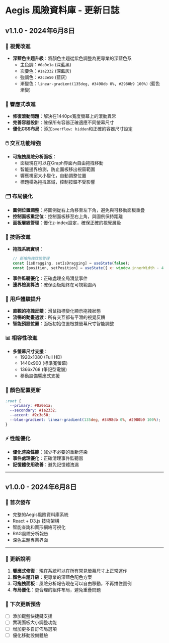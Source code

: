 # Aegis 風險資料庫 - 更新日誌

## v1.1.0 - 2024年6月8日

### 🎨 視覺改進
- **深藍色主題升級**：將顏色主題從紫色調整為更專業的深藍色系
  - 主色調：`#0a0e1a` (深藍黑)
  - 次要色：`#1a2332` (深藍灰)
  - 強調色：`#2c3e50` (藍灰)
  - 漸變色：`linear-gradient(135deg, #3498db 0%, #2980b9 100%)` (藍色漸變)

### 📱 響應式改進
- **修復滾動問題**：解決在1440px寬度螢幕上的滾動異常
- **完善容器設計**：確保所有容器正確適應不同螢幕尺寸
- **優化CSS布局**：添加`overflow: hidden`和正確的容器尺寸設定

### 🖱️ 交互功能增強
- **可拖拽風險分析面板**：
  - 面板現在可以在Graph界面內自由拖拽移動
  - 智能邊界檢測，防止面板移出視窗範圍
  - 響應視窗大小變化，自動調整位置
  - 標題欄為拖拽區域，控制按鈕不受影響

### 🗂️ 布局優化
- **圖例位置調整**：將圖例從右上角移至左下角，避免與可移動面板重疊
- **控制面板重定位**：控制面板移至右上角，與圖例保持距離
- **面板層級管理**：優化z-index設定，確保正確的視覺層級

### 🔧 技術改進
- **拖拽系統實現**：
  ```javascript
  // 新增拖拽狀態管理
  const [isDragging, setIsDragging] = useState(false);
  const [position, setPosition] = useState({ x: window.innerWidth - 440, y: 20 });
  ```
- **事件監聽優化**：正確處理全局滑鼠事件
- **邊界檢測算法**：確保面板始終在可視範圍內

### 🎯 用戶體驗提升
- **直觀的拖拽反饋**：滑鼠指標變化顯示拖拽狀態
- **流暢的動畫過渡**：所有交互都有平滑的視覺反饋
- **智能預設位置**：面板初始位置根據螢幕尺寸智能調整

### 📊 相容性改進
- **多螢幕尺寸支援**：
  - 1920x1080 (Full HD)
  - 1440x900 (標準寬螢幕)
  - 1366x768 (筆記型電腦)
  - 移動設備響應式支援

### 🎨 顏色配置更新
```css
:root {
  --primary: #0a0e1a;
  --secondary: #1a2332;
  --accent: #2c3e50;
  --blue-gradient: linear-gradient(135deg, #3498db 0%, #2980b9 100%);
}
```

### ⚡ 性能優化
- **優化渲染性能**：減少不必要的重新渲染
- **事件處理優化**：正確清理事件監聽器
- **記憶體使用改善**：避免記憶體洩漏

---

## v1.0.0 - 2024年6月8日

### 🎉 首次發布
- 完整的Aegis風險資料庫系統
- React + D3.js 技術架構
- 智能查詢和圖形網絡可視化
- RAG風險分析報告
- 深色主題專業界面

---

### 📝 更新說明

1. **響應式修復**：現在系統可以在所有常見螢幕尺寸上正常運作
2. **顏色主題升級**：更專業的深藍色配色方案
3. **可拖拽面板**：風險分析報告現在可以自由移動，不再擋住圖例
4. **布局優化**：更合理的組件布局，避免重疊問題

### 🎯 下次更新預告
- [ ] 添加鍵盤快捷鍵支援
- [ ] 實現面板大小調整功能
- [ ] 增加更多自訂佈局選項
- [ ] 優化移動設備體驗 